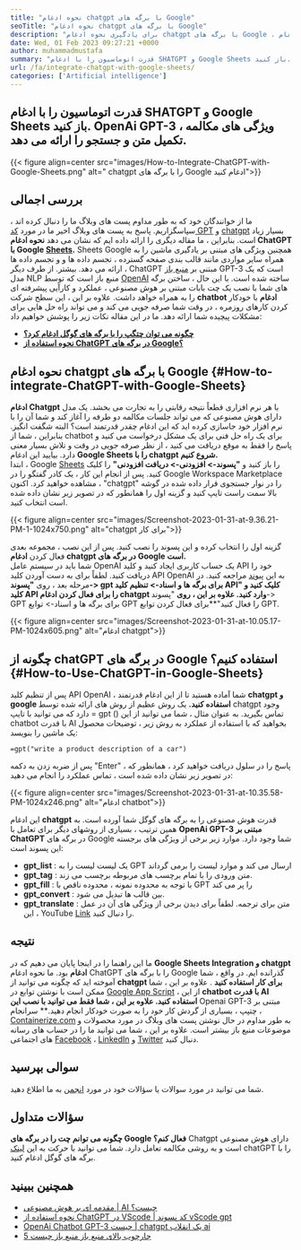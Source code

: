 ```yaml
---
title: "نحوه ادغام chatgpt با برگه های Google" 
seoTitle: "نحوه ادغام chatgpt با برگه های Google" 
description: "برای یادگیری نحوه ادغام chatgpt با برگه های Google ، این راهنما را دنبال کنید. ورق های خود را با یک چت بابات مبتنی بر هوش مصنوعی به نام chatgpt غنی کنید." 
date: Wed, 01 Feb 2023 09:27:21 +0000
author: muhammadmustafa
summary: "قدرت اتوماسیون را با ادغام SHATGPT و Google Sheets باز کنید. Openai GPT-3 مکالمه مکالمه ای ، تکمیل متن و آمپر را ارائه می دهد. ویژگی های جستجو" 
url: /fa/integrate-chatgpt-with-google-sheets/
categories: ['Artificial intelligence']
---
```


## قدرت اتوماسیون را با ادغام SHATGPT و Google Sheets باز کنید. OpenAi GPT-3 ویژگی های مکالمه ، تکمیل متن و جستجو را ارائه می دهد.

{{< figure align=center src="images/How-to-Integrate-ChatGPT-with-Google-Sheets.png" alt=" chatgpt را با برگه های Google ادغام کنید">}}


## بررسی اجمالی
ما از خوانندگان خود که به طور مداوم پست های وبلاگ ما را دنبال کرده اند ، سپاسگزاریم. پاسخ به پست های وبلاگ اخیر ما در مورد [کد GPT][1] و [chatgpt][2] بسیار زیاد است. بنابراین ، ما مقاله دیگری را ارائه داده ایم که نشان می دهد  **نحوه ادغام ChatGPT با Google [Sheets][3].**  Sheets Google همچنین ویژگی های مبتنی بر یادگیری ماشین را به همراه سایر مواردی مانند قالب بندی صفحه گسترده ، تجسم داده ها و و تجسم داده ها ارائه می دهد. بیشتر. از طرف دیگر ، ChatGPT مبتنی بر [منبع باز][4] GPT-3 است که یک مدل NLP منبع باز است که توسط [OpenAI][5] ساخته شده است.
با این حال ، ساختن برگه های شما با نصب یک چت بابات مبتنی بر هوش مصنوعی ، عملکرد و کارآیی پیشرفته ای را به همراه خواهد داشت. علاوه بر این ، این سطح شرکت  **chatbot ادغام**  با خودکار کردن کارهای روزمره ، در وقت شما صرفه جویی می کند و می تواند راه حل هایی برای مشکلات پیچیده شما ارائه دهد.
ما در این مقاله نکات زیر را پوشش خواهیم داد:
* [  **چگونه می توان چتگپ را با برگه های گوگل ادغام کرد؟**  ][6]
* [  **نحوه استفاده از ChatGPT در برگه های Google؟**  ][7]

## نحوه ادغام chatgpt با برگه های Google {#How-to-integrate-ChatGPT-with-Google-Sheets}

 **ادغام Chatgpt** با هر نرم افزاری قطعاً نتیجه رقابتی را به تجارت می بخشد. یک مدل دارای هوش مصنوعی که می تواند جلسات مکالمه دو طرفه را آغاز کند و شما آن را با نرم افزار خود جاسازی کرده اید که این ادغام چقدر قدرتمند است؟ البته شگفت انگیز. بنابراین ، شما از chatbot برای یک راه حل فنی برای یک مشکل درخواست می کنید و پاسخ را فقط به موقع دریافت می کنید ، از نظر صرفه جویی در وقت و تلاش بسیار معنی دارد.
بیایید این ادغام  **Google Sheets را با chatgpt شروع کنیم.**  
ابتدا ، Google [Sheets][3] را باز کنید و  **"پسوند-> افزودنی-> دریافت افزودنی"**  را کلیک کنید. پس از انجام این کار ، یک کادر گفتگو را در Google Workspace Marketplace مشاهده خواهید کرد. اکنون ، "chatgpt" را در نوار جستجوی قرار داده شده در گوشه بالا سمت راست تایپ کنید و گزینه اول را همانطور که در تصویر زیر نشان داده شده است انتخاب کنید.

{{< figure align=center src="images/Screenshot-2023-01-31-at-9.36.21-PM-1-1024x750.png" alt="chatgpt برای کار">}}

گزینه اول را انتخاب کرده و این پسوند را نصب کنید. پس از این نصب ، مجموعه بعدی فعال کردن  **ادغام chatgpt در برگه های Google است.**  
شما باید در سیستم عامل OpenAI یک حساب کاربری ایجاد کنید و کلید API خود را دریافت کنید. لطفاً برای به دست آوردن کلید API OpenAI به این [پیوند][1] مراجعه کنید.
در مرحله بعد ، روی  **"پسوند-> gpt برای برگه ها و اسناد-> تنظیم کلید API" کلیک کنید و کلید API را برای فعال کردن ادغام chatgpt وارد کنید. علاوه بر این ، روی**  "پسوند-> GPT برای برگه ها و اسناد-> توابع GPT را فعال کنید"**برای فعال کردن توابع GPT.

{{< figure align=center src="images/Screenshot-2023-01-31-at-10.05.17-PM-1024x605.png" alt="ادغام chatgpt">}}


## چگونه از chatGPT در برگه های Google استفاده کنیم؟ {#How-to-Use-ChatGPT-in-Google-Sheets}

پس از تنظیم کلید API OpenAI ، شما آماده هستید تا از این ادغام قدرتمند  **chatgpt و google استفاده کنید.**  یک روش عظیم از روش های ارائه شده توسط chatgpt وجود دارد که می توانید با تایپ = gpt () تماس بگیرید.
به عنوان مثال ، شما می توانید از این chatbot با قدرت AI بخواهید که با استفاده از عملکرد به روش زیر ، توضیحات محصول یک ماشین را بنویسد:
```
=gpt("write a product description of a car")
```
پس از ضربه زدن به دکمه "Enter" ، پاسخ را در سلول دریافت خواهید کرد ، همانطور که در تصویر زیر نشان داده شده است ، تماس عملکرد را انجام می دهید:

{{< figure align=center src="images/Screenshot-2023-01-31-at-10.35.58-PM-1024x246.png" alt="ادغام chatbot">}}

این ادغام  **chatgpt** قدرت هوش مصنوعی را به برگه های گوگل شما آورده است. به همین ترتیب ، بسیاری از روشهای دیگر برای تعامل با **OpenAi GPT-3 مبتنی بر ChatGPT**  در برگه های Google شما وجود دارد.
موارد زیر برخی از ویژگی های برجسته این پسوند است:
*  **gpt_list**  : یک لیست لیست را به GPT ارسال می کند و موارد لیست را برمی گرداند
*  **gpt_tag**  : متن ورودی را با تمام برچسب های مربوطه برچسب می زند.
*  **gpt_fill**  : با توجه به محدوده نمونه ، محدوده ناقص با GPT را پر می کند
*  **gpt_convert**  : بین قالب ها تبدیل می شود.
*  **gpt_translate**  : متن برای ترجمه.
لطفاً برای دیدن برخی از ویژگی های آن در عمل ، این YouTube [Link][8] را دنبال کنید.

## نتیجه
ما این راهنما را در اینجا پایان می دهیم که در  **Google Sheets Integration و chatgpt ادغام** بود. ما نحوه ادغام ChatGPT را با برگه های Google گذرانده ایم. در واقع ، شما آموخته اید که چگونه می توانید از  **chatgpt برای کار استفاده کنید**  . علاوه بر این ، شما ممکن است با نوشتن توابع در [Google App Script][9] ، از این **chatbot با قدرت AI استفاده کنید. علاوه بر این ، شما فقط می توانید با نصب این**  Openai GPT-3 مبتنی بر چتپپ ، بسیاری از گردش کار خود را به صورت خودکار انجام دهید.**
سرانجام ، [Containerize.com][10] به طور مداوم در حال نوشتن پست های وبلاگ در مورد محصولات و موضوعات منبع باز بیشتر است. علاوه بر این ، شما می توانید ما را در حساب های رسانه های اجتماعی [Facebook][11] ، [LinkedIn][12] و [Twitter][13] دنبال کنید.

## سوالی بپرسید
شما می توانید در مورد سوالات یا سؤالات خود در مورد [انجمن][14] به ما اطلاع دهید.

## سؤالات متداول
 **چگونه می توانم چت را در برگه های Google فعال کنم؟** 
Chatgpt دارای هوش مصنوعی است و به روشی مکالمه تعامل دارد. شما می توانید با حرکت به این [لینک][6] chatGPT را با برگه های گوگل ادغام کنید.

## همچنین ببینید
  * [مقدمه ای بر هوش مصنوعی | AI چیست؟][15]
  * [نحوه استفاده از ChatGPT در VScode | کد پسوند vScode gpt][1]
  * [OpenAi Chatbot GPT-3 چیست | chatgpt یک انقلاب ai][2]
  * [5 چارچوب بالای منبع باز منبع باز چیست][16]



 [1]: https://blog.containerize.com/artificial-intelligence/how-to-use-chatgpt-in-vscode-the-vscode-extension-codegpt/
 [2]: https://blog.containerize.com/artificial-intelligence/what-is-openai-chatbot-gpt-3-chatgpt-an-ai-revolution/
 [3]: https://www.google.com/sheets/about/
 [4]: https://products.containerize.com/
 [5]: https://openai.com/
 [6]: #How-to-integrate-ChatGPT-with-Google-Sheets
 [7]: #How-to-Use-ChatGPT-in-Google-Sheets
 [8]: https://www.youtube.com/watch?v=lnQPAWWmaKk&t=106s
 [9]: https://www.google.com/script/start/
 [10]: https://www.containerize.com/
 [11]: https://web.facebook.com/containerize
 [12]: https://www.linkedin.com/company/containerize/
 [13]: https://twitter.com/containerize_co
 [14]: https://forum.containerize.com/
 [15]: https://blog.containerize.com/artificial-intelligence/an-introduction-to-artificial-intelligence-what-is-ai/
 [16]: https://blog.containerize.com/artificial-intelligence/top-5-open-source-ai-frameworks/
